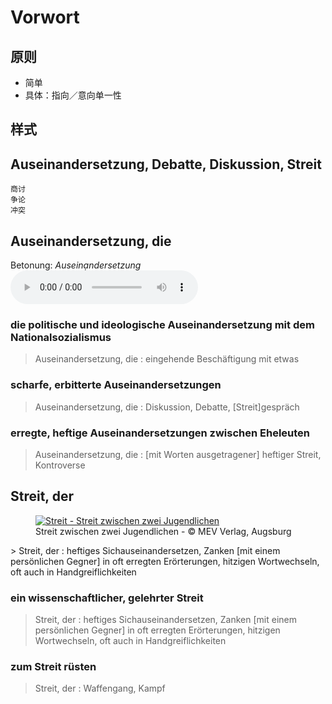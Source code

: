 Vorwort
=====

## 原则

* 简单
* 具体：指向／意向单一性

## 样式

## Aus­ei­n­an­der­set­zung, De­bat­te, Dis­kus­si­on, Streit

    商讨
    争论
    冲突


## Aus­ei­n­an­der­set­zung, die
Betonung: <em>Auseinạndersetzung</em> <audio controls="controls" src="http://www.duden.de/_media_/audio/ID4107174_229847920.mp3"></audio>
### die politische und ideologische Auseinandersetzung mit dem Nationalsozialismus
> Aus­ei­n­an­der­set­zung, die :  eingehende Beschäftigung mit etwas

### scharfe, erbitterte Auseinandersetzungen
> Aus­ei­n­an­der­set­zung, die :  Diskussion, Debatte, [Streit]gespräch

### erregte, heftige Auseinandersetzungen zwischen Eheleuten
> Aus­ei­n­an­der­set­zung, die :  [mit Worten ausgetragener] heftiger Streit, Kontroverse


## Streit, der
<figure><a href="http://www.duden.de/_media_/full/S/Streit-201100280799.jpg"><img src="http://www.duden.de/_media_/small/S/Streit-201100280799.jpg" title="Streit - Streit zwischen zwei Jugendlichen" alt="Streit - Streit zwischen zwei Jugendlichen"></a><figcaption>Streit zwischen zwei Jugendlichen - ©&nbsp;MEV Verlag, Augsburg</figcaption></figure>
> Streit, der :  heftiges Sichauseinandersetzen, Zanken [mit einem persönlichen Gegner] in oft erregten Erörterungen, hitzigen Wortwechseln, oft auch in Handgreiflichkeiten

### ein wissenschaftlicher, gelehrter Streit
> Streit, der :  heftiges Sichauseinandersetzen, Zanken [mit einem persönlichen Gegner] in oft erregten Erörterungen, hitzigen Wortwechseln, oft auch in Handgreiflichkeiten

### zum Streit rüsten
> Streit, der :  Waffengang, Kampf
